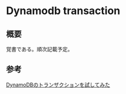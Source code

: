 # Dynamodb transaction

## 概要
覚書である。順次記載予定。

## 参考
[DynamoDBのトランザクションを試してみた](https://dev.classmethod.jp/cloud/aws/reinvent2018-dynamodb-transactions/)  
